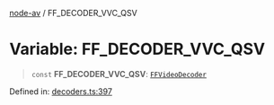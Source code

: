[node-av](../globals.md) / FF\_DECODER\_VVC\_QSV

# Variable: FF\_DECODER\_VVC\_QSV

> `const` **FF\_DECODER\_VVC\_QSV**: [`FFVideoDecoder`](../type-aliases/FFVideoDecoder.md)

Defined in: [decoders.ts:397](https://github.com/seydx/av/blob/f8631fc881b394300b1479f511d55cf1c370a87f/src/constants/decoders.ts#L397)
